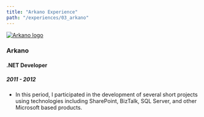 ```yaml
---
title: "Arkano Experience"
path: "/experiences/03_arkano"
---
```


<a href="https://www.arkanosoft.com/">
  <img alt="Arkano logo" src="/company-logos/arkano.webp">
</a>

### Arkano

#### .NET Developer

##### 2011 - 2012

- In this period, I participated in the development of several short projects using technologies including SharePoint, BizTalk, SQL Server, and other Microsoft based products.
